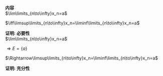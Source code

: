 **内容**  
$\lim\limits_{n\to\infty}x_n=a$  
  
$\iff\limsup\limits_{n\to\infty}x_n=\liminf\limits_{n\to\infty}x_n=a$  
  
**证明: 必要性**  
$\lim\limits_{n\to\infty}x_n=a$  
  
$\Rightarrow E=\{a\}$  
  
$\Rightarrow\limsup\limits_{n\to\infty}x_n=\liminf\limits_{n\to\infty}x_n=a$  
  
**证明: 充分性**  
